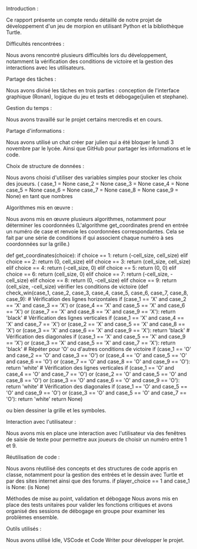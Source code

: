 Introduction :

Ce rapport présente un compte rendu détaillé de notre projet de développement d'un jeu de morpion en utilisant Python et la bibliothèque Turtle.

Difficultés rencontrées :

Nous avons rencontré plusieurs difficultés lors du développement, notamment la vérification des conditions de victoire et la gestion des interactions avec les utilisateurs.

Partage des tâches :

Nous avons divisé les tâches en trois parties : conception de l'interface graphique (Ronan), logique du jeu et tests et débogage(julien et stephane).

Gestion du temps :

Nous avons travaillé sur le projet certains mercredis et en cours.

Partage d'informations :

Nous avons utilisé un chat créer par julien qui a été bloquer le lundi 3 novembre par le lycée. Ainsi que GitHub pour partager les informations et le code.

Choix de structure de données :

Nous avons choisi d'utiliser des variables simples pour stocker les choix des joueurs.
 ( case_1 = None case_2 = None case_3 = None case_4 = None case_5 = None case_6 = None case_7 = None case_8 = None case_9 = None) en tant que nombres

Algorithmes mis en œuvre :

Nous avons mis en œuvre plusieurs algorithmes, notamment pour déterminer les coordonnées (L'algorithme get_coordinates prend en entrée un numéro de case et renvoie les coordonnées correspondantes. Cela se fait par une série de conditions if qui associent chaque numéro à ses coordonnées sur la grille.)

def get_coordinates(choice): if choice == 1: return (-cell_size, cell_size) elif choice == 2: return (0, cell_size) elif choice == 3: return (cell_size, cell_size) elif choice == 4: return (-cell_size, 0) elif choice == 5: return (0, 0) elif choice == 6: return (cell_size, 0) elif choice == 7: return (-cell_size, -cell_size) elif choice == 8: return (0, -cell_size) elif choice == 9: return (cell_size, -cell_size) vérifier les conditions de victoire 
(def check_win(case_1, case_2, case_3, case_4, case_5, case_6, case_7, case_8, case_9): # Vérification des lignes horizontales if (case_1 == 'X' and case_2 == 'X' and case_3 == 'X') or (case_4 == 'X' and case_5 == 'X' and case_6 == 'X') or (case_7 == 'X' and case_8 == 'X' and case_9 == 'X'): return 'black' # Vérification des lignes verticales if (case_1 == 'X' and case_4 == 'X' and case_7 == 'X') or (case_2 == 'X' and case_5 == 'X' and case_8 == 'X') or (case_3 == 'X' and case_6 == 'X' and case_9 == 'X'): return 'black' # Vérification des diagonales if (case_1 == 'X' and case_5 == 'X' and case_9 == 'X') or (case_3 == 'X' and case_5 == 'X' and case_7 == 'X'): return 'black' # Répéter pour 'O' ou d'autres conditions de victoire if (case_1 == 'O' and case_2 == 'O' and case_3 == 'O') or (case_4 == 'O' and case_5 == 'O' and case_6 == 'O') or (case_7 == 'O' and case_8 == 'O' and case_9 == 'O'): return 'white' # Vérification des lignes verticales if (case_1 == 'O' and case_4 == 'O' and case_7 == 'O') or (case_2 == 'O' and case_5 == 'O' and case_8 == 'O') or (case_3 == 'O' and case_6 == 'O' and case_9 == 'O'): return 'white' # Vérification des diagonales if (case_1 == 'O' and case_5 == 'O' and case_9 == 'O') or (case_3 == 'O' and case_5 == 'O' and case_7 == 'O'): return 'white' return None)

ou bien dessiner la grille et les symboles.

Interaction avec l'utilisateur :

Nous avons mis en place une interaction avec l'utilisateur via des fenêtres de saisie de texte pour permettre aux joueurs de choisir un numéro entre 1 et 9.

Réutilisation de code :

Nous avons réutilisé des concepts et des structures de code appris en classe, notamment pour la gestion des entrées et le dessin avec Turtle et par des sites internet ainsi que des forums.
if player_choice == 1 and case_1 is None:
(is None)

Méthodes de mise au point, validation et débogage Nous avons mis en place des tests unitaires pour valider les fonctions critiques et avons organisé des sessions de débogage en groupe pour examiner les problèmes ensemble.

Outils utilisés :

Nous avons utilisé Idle, VSCode et Code Writer pour développer le projet.
